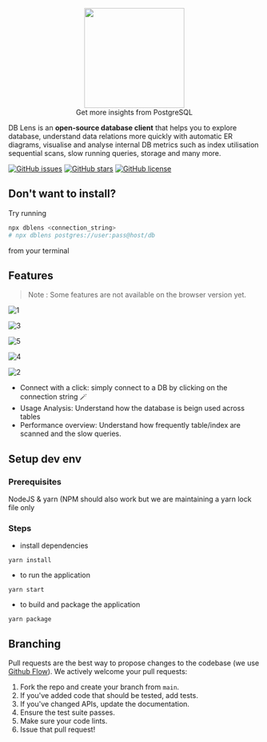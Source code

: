 <p align="center">
  <img src="./assets/icon.png" width="200" />
  <br/>
  Get more insights from PostgreSQL

</p>


DB Lens is an **open-source database client** that helps you to explore database, understand data relations more quickly with automatic ER diagrams, visualise and analyse internal DB metrics such as index utilisation sequential scans, slow running queries, storage and many more.

[![GitHub issues](https://img.shields.io/github/issues/dblens/app)](https://github.com/dblens/app/issues)
[![GitHub stars](https://img.shields.io/github/stars/dblens/app)](https://github.com/dblens/app/stargazers)
[![GitHub license](https://img.shields.io/github/license/dblens/app)](https://github.com/dblens/app)


## Don't want to install?

Try running 
```sh
npx dblens <connection_string>
# npx dblens postgres://user:pass@host/db
```
from your terminal

## Features
>Note : Some features are not available on the browser version yet.

![1](https://user-images.githubusercontent.com/8408875/174975064-6683c826-15e5-4ddc-b421-eb45024262ec.jpg)

![3](https://user-images.githubusercontent.com/8408875/174975231-01990182-e633-4456-b34a-dad542e6fc28.jpg)

![5](https://user-images.githubusercontent.com/8408875/174975214-840c3ba8-57a5-4636-b42f-61f61fb408cc.jpg)

![4](https://user-images.githubusercontent.com/8408875/174975248-63bbeb5e-c830-4193-8c48-7c8570de9fe5.jpg)

![2](https://user-images.githubusercontent.com/8408875/174975318-dbdae2db-ece4-4151-bdad-e94a62f85614.jpg)

- Connect with a click: simply connect to a DB by clicking on the connection string 🪄
- Usage Analysis: Understand how the database is beign used across tables
- Performance overview: Understand how frequently table/index are scanned and the slow queries.

## Setup dev env

### Prerequisites

NodeJS & yarn (NPM should also work but we are maintaining a yarn lock file only

### Steps

- install dependencies

```
yarn install
```

- to run the application

```
yarn start
```

- to build and package the application

```
yarn package
```

## Branching

Pull requests are the best way to propose changes to the codebase (we use [Github Flow](https://guides.github.com/introduction/flow/index.html)). We actively welcome your pull requests:

1. Fork the repo and create your branch from `main`.
2. If you've added code that should be tested, add tests.
3. If you've changed APIs, update the documentation.
4. Ensure the test suite passes.
5. Make sure your code lints.
6. Issue that pull request!
